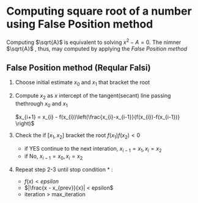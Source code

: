 # Computing square root of a number using False Position method

Computing $\sqrt{A}$ is equivalent to solving $x^{2} - A = 0.$ The nimner $\sqrt{A}$ , thus, may computed by applying the *False Position method* 

## False Position method (Reqular Falsi)

1. Choose initial estimate $x_0$ and $x_1$ that bracket the root
2. Compute $x_2$ as $x$ intercept of the tangent(secant) line passing thethrough $x_0$ and $x_1$

    $x_{i+1} = x_{i} - f(x_{i})\left(\frac{x_{i}-x_{i-1}}{f(x_{i})-f(x_{i-1})}  \right)$

3. Check the if $[x_1, x_2]$ bracket the root $f(x_1)f(x_2) < 0$
    - if YES continue to the next interation, $x_{i-1} = x_{1}, x_{i} = x_{2}$
    - if No, $x_{i-1} = x_{0}, x_{i} = x_{2}$

4. Repeat step 2-3 until stop condition * :
   - $f(x) < epsilon$
   - $|\frac{x - x_{prev}}{x}| < epsilon$
   - iteration > max_iteration

